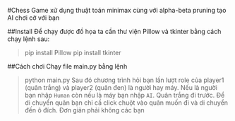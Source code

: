 #Chess
Game xử dụng thuật toán minimax cùng với alpha-beta pruning tạo AI chơi cờ với bạn

##Install
Để chạy được đồ họa ta cần thư viện Pillow và tkinter bằng cách chạy lệnh sau:
> pip install Pillow
> pip install tkinter

##Cách chơi
Chạy file main.py bằng lệnh
> python main.py
Sau đó chương trình hỏi bạn lần lượt role của player1 (quân trắng) và player2 (quân đen) là người hay máy. Nếu là người bạn nhập `Human` còn nếu là máy bạn nhập `AI`. Quân trắng đi trước. Để di chuyển quân bạn chỉ cầ click chuột vào quân muốn đi và di chuyển đến ô đích. Đơn giản phải không các bạn 
